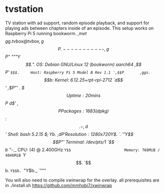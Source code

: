# tvstation
TV station with ad support, random episode playback, and support for playing ads between chapters inside of an episode.
This setup works on Raspberry Pi 5 running bookworm.
       _,met$$$$$gg.          tvbox@tvbox
    ,g$$$$$$$$$$$$$$$P.       -----------
  ,g$$P"     """Y$$.".        OS: Debian GNU/Linux 12 (bookworm) aarch64
 ,$$P'              `$$$.     Host: Raspberry Pi 5 Model B Rev 1.1
',$$P       ,ggs.     `$$b:   Kernel: 6.12.25+rpt-rpi-2712
`d$$'     ,$P"'   .    $$$    Uptime: 20 mins
 $$P      d$'     ,    $$P    Packages: 1683 (dpkg)
 $$:      $$.   -    ,d$$'    Shell: bash 5.2.15
 $$;      Y$b._   _,d$P'      Resolution: 1280x720
 Y$$.    `.`"Y$$$$P"'         Terminal: /dev/pts/1
 `$$b      "-.__              CPU: (4) @ 2.400GHz
  `Y$$                        Memory: 768MiB / 4046MiB
   `Y$$.
     `$$b.
       `Y$$b.
          `"Y$b._
              `"""

        
You will also need to compile xwinwrap for the overlay. all prerequisites are in ./install.sh
https://github.com/mmhobi7/xwinwrap
